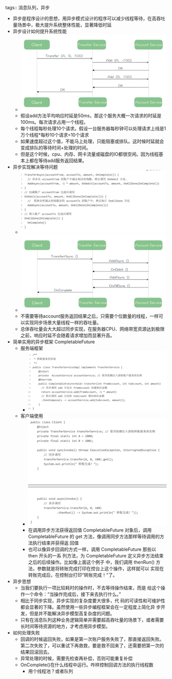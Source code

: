 tags:: 消息队列，异步

- 异步是程序设计的思想，用异步模式设计的程序可以减少线程等待，在高吞吐量场景中，极大提升系统整体性能，显著降低时延
- 异步设计如何提升系统性能
	- ![image.png](../assets/image_1677937330000_0.png)
	- 假设add方法平均响应时延是50ms，那这个服务大概一次请求的时延是100ms。每次请求占用一个线程。
	- 每个线程每秒处理10个请求。假设一台服务器每秒钟可以处理请求上线是1万个线程*每秒10个请求=10个请求
	- 如果速度超过这个值，不能马上处理，只能阻塞或排队。这时候时延就会变成排队的等待时间+处理的时间。
	- 但是这个时候，cpu、内存、网卡流量或磁盘的IO都很空闲。因为线程基本上都在等待add服务返回结果。
- 异步实现解决等待问题
	- ![image.png](../assets/image_1677937638470_0.png)
	- ![image.png](../assets/image_1677937681322_0.png)
	- 不需要等待account服务返回结果之后，只需要个位数量的线程，一样可以实现同步场景大量线程一样的吞吐量。
	- 总体吞吐量会大大超过同步实现，在服务器CPU、网络带宽资源达到极限之前，响应时延不会随着请求增加而显著升高。
- 简单实用的异步框架 CompletableFuture
	- 服务端框架
		- ![image.png](../assets/image_1677937916962_0.png)
	- 客户端使用
		- ![image.png](../assets/image_1677937963608_0.png)
		- 在调用异步方法获得返回值 CompletableFuture 对象后，调用 CompletableFuture 的 get 方法，像调用同步方法那样等待调用的方法执行结束并获得返 回值
		- 也可以像异步回调的方式一样，调用 CompletableFuture 那些以 then 开头的一系 列方法，为 CompletableFuture 定义异步方法结束之后的后续操作。比如像上面这个例子 中，我们调用 thenRun() 方法，参数就是将转账完成打印在控台上这个操作，这样就可以 实现在转账完成后，在控制台打印“转账完成！”了。
- 异步思想
	- 当我们要执行一项比较耗时的操作时，不去等待操作结束，而是 给这个操作一个命令：“当操作完成后，接下来去执行什么。”
	- 相比于同步实现，异步实现的复杂度要大很多，代 码的可读性和可维护性都会显著的下降。虽然使用一些异步编程框架会在一定程度上简化异 步开发，但是并不能解决异步模型高复杂度的问题。
	- 只有在消息队列这种业务逻辑简单并需要超高吞吐量的场景下，或者需要长时间等待资源的地方，才考虑用异步模型。
- 如何处理失败
	- 回调的时候返回失败，如果是第一次账户服务失败了，那直接返回失败。第二次失败了，可以重试下再救救，要是救不回来了，还需要把第一次的结果回滚回去。
	- 异常处理的时候，需要先检查再补偿，否则可能重复补偿
	- OnComplete()在什么线程中运行。咋样控制回调方法的执行线程数
		- 用个线程池？或者队列